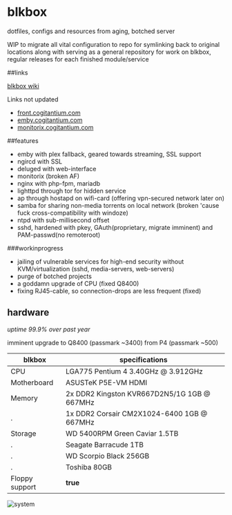 # blkbox
dotfiles, configs and resources from aging, botched server

WIP to migrate all vital configuration to repo for symlinking back to original locations along with serving as a general 
repository for work on blkbox, regular releases for each finished module/service

##links

[blkbox wiki](https://cogitantium.com/dokuwiki/)

Links not updated
- [front.cogitantium.com](http://front.cogitantium.com)
- [emby.cogitantium.com](http://emby.cogitantium.com)
- [monitorix.cogitantium.com](http://monitorix.cogitantium.com)

##features
- emby with plex fallback, geared towards streaming, SSL support
- ngircd with SSL
- deluged with web-interface
- monitorix (broken AF)
- nginx with php-fpm, mariadb
- lighttpd through tor for hidden service
- ap through hostapd on wifi-card (offering vpn-secured network later on)
- samba for sharing non-media torrents on local network (broken 'cause fuck cross-compatibility with windoze)
- ntpd with sub-millisecond offset
- sshd, hardened with pkey, GAuth(proprietary, migrate imminent) and PAM-passwd(no remoteroot)

###workinprogress
- jailing of vulnerable services for high-end security without KVM/virtualization (sshd, media-servers, web-servers)
- purge of botched projects
- a goddamn upgrade of CPU (fixed Q8400)
- fixing RJ45-cable, so connection-drops are less frequent (fixed)

## hardware

*uptime 99.9% over past year*

imminent upgrade to Q8400 (passmark ~3400) from P4 (passmark ~500)

blkbox | specifications
--- | --- 
CPU | LGA775 Pentium 4 3.40GHz @ 3.912GHz
Motherboard | ASUSTeK P5E-VM HDMI
Memory | 2x DDR2 Kingston KVR667D2N5/1G 1GB @ 667MHz
. | 1x DDR2 Corsair CM2X1024-6400 1GB @  667MHz
Storage | WD 5400RPM Green Caviar 1.5TB
. | Seagate Barracude 1TB
. | WD Scorpio Black 256GB
. | Toshiba 80GB
Floppy support | **true**


![system](https://raw.githubusercontent.com/dareeude/blkbox/master/documentation/media/blkbox.png)
